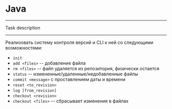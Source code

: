 # Java
------

Task description

----- 

Реализовать систему контроля версий и CLI к ней со следующими возможностями:

* `init`
* `add <files>` -- добавление файла
* `rm <files>` -- файл удаляется из репозитория, физически остается
* `status` -- измененные/удаленные/недобавленные файлы
* `commit <message>` с проставлением даты и времени
* `reset <to_revision>`
* `log [from_revision]`
* `checkout <revision>`
* `checkout <files>` -- сбрасывает изменения в файлах
